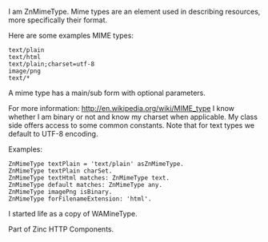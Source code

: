 I am ZnMimeType.Mime types are an element used in describing resources, more specifically their format.Here are some examples MIME types:	text/plain	text/html	text/plain;charset=utf-8	image/png	text/* A mime type has a main/sub form with optional parameters. For more information: http://en.wikipedia.org/wiki/MIME_typeI know whether I am binary or not and know my charset when applicable.My class side offers access to some common constants.Note that for text types we default to UTF-8 encoding.Examples:	ZnMimeType textPlain = 'text/plain' asZnMimeType.	ZnMimeType textPlain charSet.	ZnMimeType textHtml matches: ZnMimeType text.	ZnMimeType default matches: ZnMimeType any.	ZnMimeType imagePng isBinary.	ZnMimeType forFilenameExtension: 'html'.I started life as a copy of WAMineType.Part of Zinc HTTP Components.